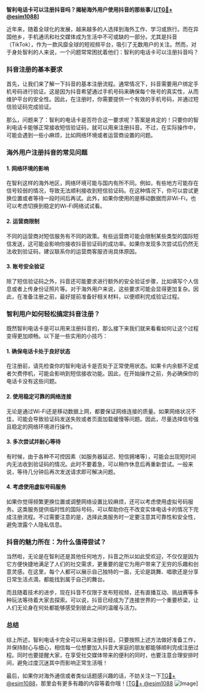 **智利电话卡可以注册抖音吗？揭秘海外用户使用抖音的那些事儿[[TG💪+ @esim1088](https://t.me/s/esim1088)]**

近年来，随着全球化的发展，越来越多的人选择到海外工作、学习或旅行。而在异国他乡，手机通讯和社交媒体成为生活中不可或缺的一部分。尤其是抖音（TikTok），作为一款风靡全球的短视频平台，吸引了无数用户的关注。然而，对于身处智利的人来说，一个问题常常困扰着他们：智利的电话卡可以注册抖音吗？

### 抖音注册的基本要求

首先，让我们来了解一下抖音的基本注册流程。通常情况下，抖音需要用户绑定手机号码进行验证。这是因为抖音希望通过手机号码来确保每个账号的真实性，从而维护平台的安全性。因此，在注册时，你需要提供一个有效的手机号码，并通过短信验证码完成验证。

那么，问题来了：智利的电话卡是否符合这一要求呢？答案是肯定的！只要你的智利电话卡能够正常接收短信验证码，就可以用来注册抖音。不过，在实际操作中，可能会遇到一些小麻烦，比如网络环境或者运营商设置的问题。

### 海外用户注册抖音的常见问题

#### 1. 网络环境的影响
在智利这样的海外地区，网络环境可能与国内有所不同。例如，有些地方可能存在信号较弱的情况，导致无法顺利接收到短信验证码。在这种情况下，你可以尝试更换位置或者等待一段时间后再试。此外，如果你使用的是移动数据而非Wi-Fi，也可以考虑切换到稳定的Wi-Fi网络试试看。

#### 2. 运营商限制
不同的运营商对短信服务有不同的政策。有些运营商可能会限制某些类型的国际短信发送，这可能会影响你接收抖音验证码的成功率。如果你发现多次尝试后仍然无法收到验证码，建议联系你的运营商客服咨询具体原因。

#### 3. 账号安全验证
除了短信验证码之外，抖音还可能要求进行额外的安全验证步骤，比如填写个人信息或者上传身份证照片等。对于海外用户来说，这些要求可能会显得更加复杂。因此，在准备注册之前，最好提前准备好相关材料，以便顺利完成验证过程。

### 智利用户如何轻松搞定抖音注册？

既然智利电话卡是可以用来注册抖音的，那么接下来我们就来看看如何让这个过程变得更加顺畅。以下是一些实用的小技巧：

#### 1. 确保电话卡处于良好状态
在注册前，请先检查你的智利电话卡是否处于正常使用状态。如果卡内余额不足或者欠费停机，可能会影响到短信接收功能。因此，在开始操作之前，务必确保你的电话卡没有这些问题。

#### 2. 使用稳定可靠的网络连接
无论是通过Wi-Fi还是移动数据上网，都要保证网络连接的质量。如果网络状况不佳，可能会导致验证码发送失败或者页面加载缓慢等问题。因此，尽量选择信号强且稳定的网络环境进行操作。

#### 3. 多次尝试并耐心等待
有时候，由于各种不可控因素（如服务器延迟、短信拥堵等），可能会出现短时间内无法收到验证码的情况。此时不要着急，可以稍作休息后再重新尝试。一般来说，等待几分钟后再次发送请求即可解决问题。

#### 4. 考虑使用虚拟号码服务
如果你觉得频繁更换位置或调整网络设置比较麻烦，还可以考虑使用虚拟号码服务。这类服务提供临时性的国际号码，可以帮助你在不改变实体电话卡的情况下完成注册流程。不过需要注意的是，选择此类服务时一定要注意其可靠性和安全性，避免泄露个人隐私信息。

### 抖音的魅力所在：为什么值得尝试？
当然啦，无论是在智利还是其他任何地方，抖音之所以如此受欢迎，不仅仅是因为它方便快捷地满足了人们的社交需求，更重要的是它为用户带来了无穷的乐趣和创意灵感。在这里，每个人都可以展示自己独特的一面，无论是跳舞、唱歌还是分享日常生活点滴，都能找到属于自己的舞台。

而且随着技术的进步，现在抖音不仅限于发布短视频，还有直播互动、挑战赛等多种玩法等待着大家去探索。可以说，抖音已经成为了连接世界的一个重要桥梁，让人们无论身在何处都能够感受到彼此之间的温暖与活力。

### 总结

综上所述，智利电话卡完全可以用来注册抖音。只要按照上述方法做好准备工作，并保持耐心与细心，相信每一位想要加入抖音大家庭的朋友都能够顺利完成注册过程。同时也要提醒大家，在享受社交媒体带来的便利的同时，也要注意合理安排时间，避免过度沉迷其中而影响正常生活哦！

最后，如果你对海外通信或者类似话题感兴趣的话，不妨关注一下[TG💪+ @esim1088](https://t.me/s/esim1088)，那里会有更多有趣的内容等着你哦！[[TG💪+ @esim1088](https://t.me/s/esim1088) ![Image](https://i.postimg.cc/4NQfJmqS/Snipaste-2025-05-13-00-14-12.png)]